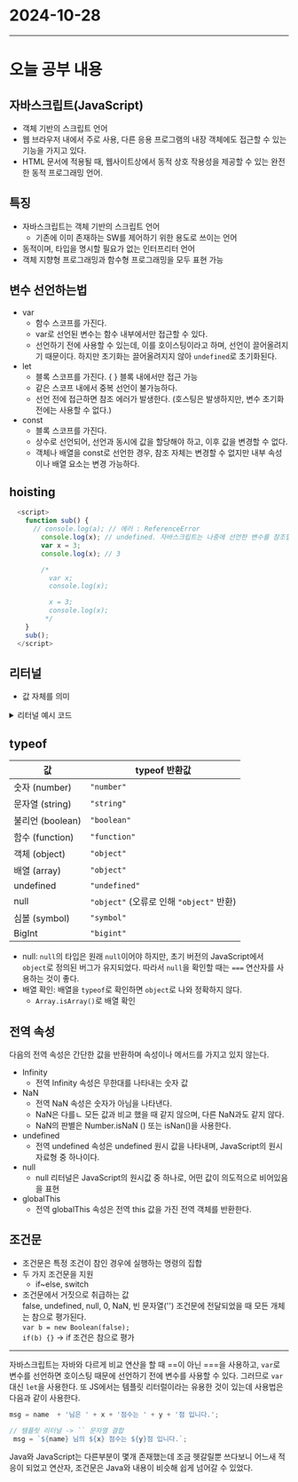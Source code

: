 # 2024-10-28
---

# 오늘 공부 내용



## 자바스크립트(JavaScript)
- 객체 기반의 스크립트 언어
- 웹 브라우저 내에서 주로 사용, 다른 응용 프로그램의 내장 객체에도 접근할 수 있는 기능을 가지고 있다.
- HTML 문서에 적용될 때, 웹사이트상에서 동적 상호 작용성을 제공할 수 있는 완전한 동적 프로그래밍 언어.

## 특징
- 자바스크립트는 객체 기반의 스크립트 언어
  - 기존에 이미 존재하는 SW를 제어하기 위한 용도로 쓰이는 언어
- 동적이며, 타입을 명시할 필요가 없는 인터프리터 언어
- 객체 지향형 프로그래밍과 함수형 프로그래밍을 모두 표현 가능 

## 변수 선언하는법
- var
  - 함수 스코프를 가진다.
  - var로 선언된 변수는 함수 내부에서만 접근할 수 있다.
  - 선언하기 전에 사용할 수 있는데, 이를 호이스팅이라고 하며, 선언이 끌어올려지기 때문이다. 하지만 초기화는 끌어올려지지 않아 `undefined`로 초기화된다.
- let
  - 블록 스코프를 가진다. { } 블록 내에서만 접근 가능
  - 같은 스코프 내에서 중복 선언이 불가능하다.
  - 선언 전에 접근하면 참조 에러가 발생한다. (호스팅은 발생하지만, 변수 초기화 전에는 사용할 수 없다.)
- const
  - 블록 스코프를 가진다.
  - 상수로 선언되어, 선언과 동시에 값을 할당해야 하고, 이후 값을 변경할 수 없다.
  - 객체나 배열을 const로 선언한 경우, 참조 자체는 변경할 수 없지만 내부 속성이나 배열 요소는 변경 가능하다. 
## hoisting
```javascript
  <script>
    function sub() {
      // console.log(a); // 에러 : ReferenceError
        console.log(x); // undefined. 자바스크립트는 나중에 선언한 변수를 참조할 수 있다.
        var x = 3;
        console.log(x); // 3

        /*
          var x;
          console.log(x);

          x = 3;
          console.log(x);
         */
    }
    sub();
  </script>
```

## 리터널 
- 값 자체를 의미
<details>
  <summary>리터널 예시 코드</summary>

  ```javascript
 <script>
var a;

a = 13;// 리터널 값 자체
        console.log(a);

a = 0o13; // 8진수 -> O13 -> Oo13으로 해야한다.
    console.log(a);

a = 0x13; // 16진수
        console.log(a);

a = 0b1001; // 2진수
        console.log(a);

a = 3.141592; // 부동 소수점(실수) - float
        console.log(a);

a = 'korea'; // 문자열
        console.log(a);

a = "korea"; // 문자열
        console.log(a);

a = 'C:\\temp'; // 문자 이스케이프
        console.log(a);

a = '객체지향언어 "자바는" ...';
        console.log(a);

a = /ab+c/; // 정규식 리터널
        console.log(a);

a = [10, 20];
        console.log(a);

a = {name:'홍길동', age:20};
        console.log(a);

var name = '홍길동';
var x = '자바';
var y = 80;

var msg;
// msg = name  + '님은 ' + x + '점수는 ' + y + '점 입니다.';

// 템플릿 리터널 -> `` 문자열 결합
msg = `${name} 님의 ${x} 점수는 ${y}점 입니다.`;
        console.log(msg);


   ```

</details>

## typeof 
| 값                | typeof 반환값                          |
|-------------------|----------------------------------------|
| 숫자 (number)     | `"number"`                             |
| 문자열 (string)   | `"string"`                             |
| 불리언 (boolean)  | `"boolean"`                            |
| 함수 (function)   | `"function"`                           |
| 객체 (object)     | `"object"`                             |
| 배열 (array)      | `"object"`                             |
| undefined         | `"undefined"`                          |
| null              | `"object"` (오류로 인해 `"object"` 반환) |
| 심볼 (symbol)     | `"symbol"`                             |
| BigInt            | `"bigint"`                             |
- null: `null`의 타입은 원래 `null`이어야 하지만, 초기 버전의 JavaScript에서 `object`로 정의된 버그가 유지되었다.
따라서 `null`을 확인할 때는 `===` 연산자를 사용하는 것이 좋다.
- 배열 확인: 배열을 `typeof`로 확인하면 `object`로 나와 정확하지 않다. 
  - `Array.isArray()`로 배열 확인

## 전역 속성
다음의 전역 속성은 간단한 값을 반환하며 속성이나 메서드를 가지고 있지 않는다.
- Infinity 
  - 전역 Infinity 속성은 무한대를 나타내는 숫자 값
- NaN
  - 전역 NaN 속성은 숫자가 아님을 나타낸다.
  - NaN은 다를ㄴ 모든 값과 비교 했을 때 같지 않으며, 다른 NaN과도 같지 않다.
  - NaN의 판별은 Number.isNaN () 또는 isNan()을 사용한다.
- undefined
  - 전역 undefined 속성은 undefined 원시 값을 나타내며, JavaScript의 원시 자료형 중 하나이다.
- null
  - null 리터널은 JavaScript의 원시값 중 하나로, 어떤 값이 의도적으로 비어있음을 표현
- globalThis
  - 전역 globalThis 속성은 전역 this 값을 가진 전역 객체를 반환한다. 


## 조건문
- 조건문은 특정 조건이 참인 경우에 실행하는 명령의 집합
- 두 가지 조건문을 지원
  - if~else, switch
- 조건문에서 거짓으로 취급하는 값 <br>
false, undefined, null, 0, NaN, 빈 문자열('')
조건문에 전달되었을 때 모든 개체는 참으로 평가된다. <br>
`var b = new Boolean(false);` <br>
`if(b) {}` -> if 조건은 참으로 평가 

---
자바스크립트는 자바와 다르게 비교 연산을 할 때 ==이 아닌 ===을 사용하고,
`var`로 변수를 선언하면 호이스팅 때문에 선언하기 전에 변수를 사용할 수 있다.
그러므로 `var` 대신 `let`을 사용한다.
또 JS에서는 템플릿 리터럴이라는 유용한 것이 있는데
사용법은 다음과 같이 사용한다. 
```javascript
msg = name  + '님은 ' + x + '점수는 ' + y + '점 입니다.';

// 템플릿 리터널 -> `` 문자열 결합
 msg = `${name} 님의 ${x} 점수는 ${y}점 입니다.`;
```

Java와 JavaScript는 다른부분이 몇개 존재했는데 조금 헷갈릴뿐
쓰다보니 어느새 적응이 되었고 연산자, 조건문은 Java와 내용이 비슷해 쉽게 넘어갈 수 있었다.


